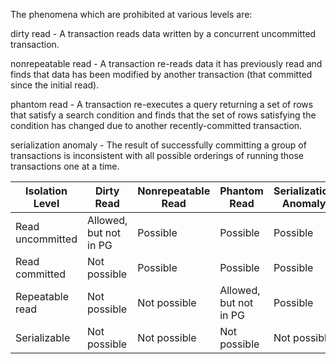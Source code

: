 The phenomena which are prohibited at various levels are:

dirty read - A transaction reads data written by a concurrent uncommitted transaction.

nonrepeatable read - A transaction re-reads data it has previously read and finds that data has been modified by another transaction (that committed since the initial read).

phantom read - A transaction re-executes a query returning a set of rows that satisfy a search condition and finds that the set of rows satisfying the condition has changed due to another recently-committed transaction.

serialization anomaly - The result of successfully committing a group of transactions is inconsistent with all possible orderings of running those transactions one at a time.


|Isolation Level	|Dirty Read	|Nonrepeatable Read	|Phantom Read	|Serialization Anomaly|
|-------------------|-----------|-------------|----------|-----------|
|Read uncommitted	|Allowed, but not in PG	|Possible	|Possible	|Possible|
|Read committed	|Not possible	|Possible	|Possible	|Possible|
|Repeatable read	|Not possible	|Not possible	|Allowed, but not in PG	|Possible|
|Serializable	|Not possible	|Not possible	|Not possible	|Not possible|